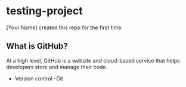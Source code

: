 # testing-project

[Your Name] created this repo for the first time.

## What is GitHub?

At a high level, GitHub is a website and cloud-based service that helps developers store and manage their code.

- Version control
-Git